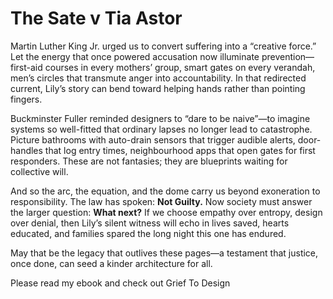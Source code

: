 # The Sate v Tia Astor
Martin Luther King Jr. urged us to convert suffering into a “creative force.”  Let the energy that once powered accusation now illuminate prevention—first-aid courses in every mothers’ group, smart gates on every verandah, men’s circles that transmute anger into accountability.  In that redirected current, Lily’s story can bend toward helping hands rather than pointing fingers.

Buckminster Fuller reminded designers to “dare to be naive”—to imagine systems so well-fitted that ordinary lapses no longer lead to catastrophe.  Picture bathrooms with auto-drain sensors that trigger audible alerts, door-handles that log entry times, neighbourhood apps that open gates for first responders.  These are not fantasies; they are blueprints waiting for collective will.

And so the arc, the equation, and the dome carry us beyond exoneration to responsibility.  The law has spoken: **Not Guilty.**  Now society must answer the larger question: **What next?**  If we choose empathy over entropy, design over denial, then Lily’s silent witness will echo in lives saved, hearts educated, and families spared the long night this one has endured.

May that be the legacy that outlives these pages—a testament that justice, once done, can seed a kinder architecture for all.

Please read my ebook and check out Grief To Design


